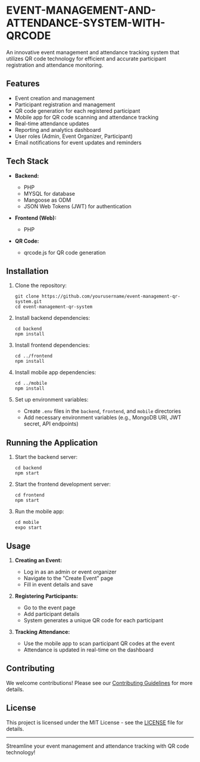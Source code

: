 # EVENT-MANAGEMENT-AND-ATTENDANCE-SYSTEM-WITH-QRCODE

An innovative event management and attendance tracking system that utilizes QR code technology for efficient and accurate participant registration and attendance monitoring.

## Features

- Event creation and management
- Participant registration and management
- QR code generation for each registered participant
- Mobile app for QR code scanning and attendance tracking
- Real-time attendance updates
- Reporting and analytics dashboard
- User roles (Admin, Event Organizer, Participant)
- Email notifications for event updates and reminders

## Tech Stack

- **Backend:**
  - PHP
  - MYSQL for database
  - Mangoose as ODM
  - JSON Web Tokens (JWT) for authentication

- **Frontend (Web):**
  - PHP

- **QR Code:**
  - qrcode.js for QR code generation


## Installation

1. Clone the repository:
   ```
   git clone https://github.com/yourusername/event-management-qr-system.git
   cd event-management-qr-system
   ```

2. Install backend dependencies:
   ```
   cd backend
   npm install
   ```

3. Install frontend dependencies:
   ```
   cd ../frontend
   npm install
   ```

4. Install mobile app dependencies:
   ```
   cd ../mobile
   npm install
   ```

5. Set up environment variables:
   - Create `.env` files in the `backend`, `frontend`, and `mobile` directories
   - Add necessary environment variables (e.g., MongoDB URI, JWT secret, API endpoints)

## Running the Application

1. Start the backend server:
   ```
   cd backend
   npm start
   ```

2. Start the frontend development server:
   ```
   cd frontend
   npm start
   ```

3. Run the mobile app:
   ```
   cd mobile
   expo start
   ```

## Usage

1. **Creating an Event:**
   - Log in as an admin or event organizer
   - Navigate to the "Create Event" page
   - Fill in event details and save

2. **Registering Participants:**
   - Go to the event page
   - Add participant details
   - System generates a unique QR code for each participant

3. **Tracking Attendance:**
   - Use the mobile app to scan participant QR codes at the event
   - Attendance is updated in real-time on the dashboard

## Contributing

We welcome contributions! Please see our [Contributing Guidelines](CONTRIBUTING.md) for more details.

## License

This project is licensed under the MIT License - see the [LICENSE](LICENSE) file for details.

---

Streamline your event management and attendance tracking with QR code technology!
